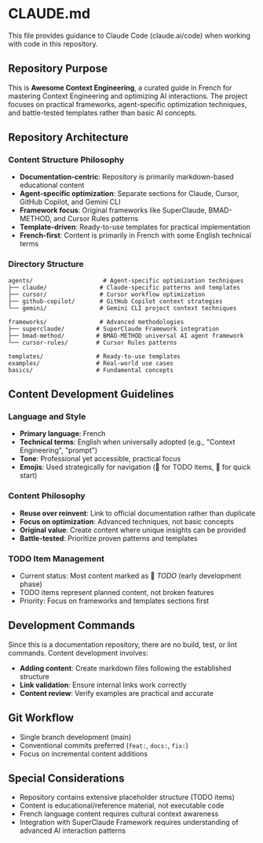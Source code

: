# CLAUDE.md

This file provides guidance to Claude Code (claude.ai/code) when working with code in this repository.

## Repository Purpose

This is **Awesome Context Engineering**, a curated guide in French for mastering Context Engineering and optimizing AI interactions. The project focuses on practical frameworks, agent-specific optimization techniques, and battle-tested templates rather than basic AI concepts.

## Repository Architecture

### Content Structure Philosophy
- **Documentation-centric**: Repository is primarily markdown-based educational content
- **Agent-specific optimization**: Separate sections for Claude, Cursor, GitHub Copilot, and Gemini CLI
- **Framework focus**: Original frameworks like SuperClaude, BMAD-METHOD, and Cursor Rules patterns
- **Template-driven**: Ready-to-use templates for practical implementation
- **French-first**: Content is primarily in French with some English technical terms

### Directory Structure
```
agents/                    # Agent-specific optimization techniques
├── claude/               # Claude-specific patterns and templates
├── cursor/               # Cursor workflow optimization
├── github-copilot/       # GitHub Copilot context strategies
└── gemini/               # Gemini CLI project context techniques

frameworks/               # Advanced methodologies
├── superclaude/         # SuperClaude Framework integration
├── bmad-method/         # BMAD-METHOD universal AI agent framework
└── cursor-rules/        # Cursor Rules patterns

templates/               # Ready-to-use templates
examples/                # Real-world use cases
basics/                  # Fundamental concepts
```

## Content Development Guidelines

### Language and Style
- **Primary language**: French
- **Technical terms**: English when universally adopted (e.g., "Context Engineering", "prompt")
- **Tone**: Professional yet accessible, practical focus
- **Emojis**: Used strategically for navigation (🚧 for TODO items, 🚀 for quick start)

### Content Philosophy
- **Reuse over reinvent**: Link to official documentation rather than duplicate
- **Focus on optimization**: Advanced techniques, not basic concepts  
- **Original value**: Create content where unique insights can be provided
- **Battle-tested**: Prioritize proven patterns and templates

### TODO Item Management
- Current status: Most content marked as 🚧 *TODO* (early development phase)
- TODO items represent planned content, not broken features
- Priority: Focus on frameworks and templates sections first

## Development Commands

Since this is a documentation repository, there are no build, test, or lint commands. Content development involves:

- **Adding content**: Create markdown files following the established structure
- **Link validation**: Ensure internal links work correctly
- **Content review**: Verify examples are practical and accurate

## Git Workflow

- Single branch development (main)
- Conventional commits preferred (`feat:`, `docs:`, `fix:`)
- Focus on incremental content additions

## Special Considerations

- Repository contains extensive placeholder structure (TODO items)
- Content is educational/reference material, not executable code
- French language content requires cultural context awareness
- Integration with SuperClaude Framework requires understanding of advanced AI interaction patterns